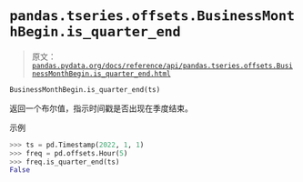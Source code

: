 # `pandas.tseries.offsets.BusinessMonthBegin.is_quarter_end`

> 原文：[`pandas.pydata.org/docs/reference/api/pandas.tseries.offsets.BusinessMonthBegin.is_quarter_end.html`](https://pandas.pydata.org/docs/reference/api/pandas.tseries.offsets.BusinessMonthBegin.is_quarter_end.html)

```py
BusinessMonthBegin.is_quarter_end(ts)
```

返回一个布尔值，指示时间戳是否出现在季度结束。

示例

```py
>>> ts = pd.Timestamp(2022, 1, 1)
>>> freq = pd.offsets.Hour(5)
>>> freq.is_quarter_end(ts)
False 
```

